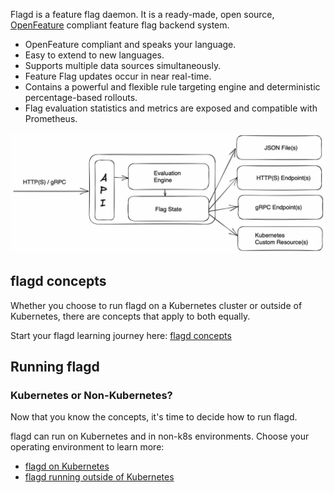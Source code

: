 Flagd is a feature flag daemon. It is a ready-made, open source, [OpenFeature](https://openfeature.dev) compliant feature flag backend system.

- OpenFeature compliant and speaks your language.
- Easy to extend to new languages.
- Supports multiple data sources simultaneously.
- Feature Flag updates occur in near real-time.
- Contains a powerful and flexible rule targeting engine and deterministic percentage-based rollouts.
- Flag evaluation statistics and metrics are exposed and compatible with Prometheus.

![flagd architecture](images/flagd-logical-architecture.jpg)

## flagd concepts

Whether you choose to run flagd on a Kubernetes cluster or outside of Kubernetes, there are concepts that apply to both equally.

Start your flagd learning journey here: [flagd concepts](concepts)

## Running flagd

### Kubernetes or Non-Kubernetes?

Now that you know the concepts, it's time to decide how to run flagd.

flagd can run on Kubernetes and in non-k8s environments.
Choose your operating environment to learn more:

- [flagd on Kubernetes](k8s)
- [flagd running outside of Kubernetes](nonk8s)